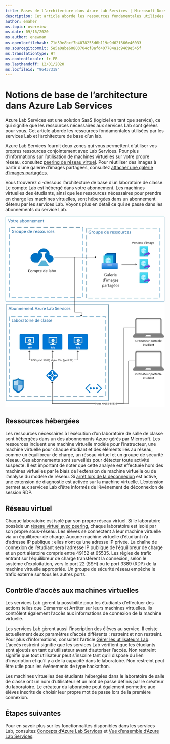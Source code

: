 ```yaml
---
title: Bases de l’architecture dans Azure Lab Services | Microsoft Docs
description: Cet article aborde les ressources fondamentales utilisées par les services Lab et l’architecture de base d’un lab.
author: emaher
ms.topic: overview
ms.date: 09/16/2020
ms.author: enewman
ms.openlocfilehash: 71d59e8bcf7b4078255d6b119e9d62f366e46033
ms.sourcegitcommit: 5e5a0abe60803704cf8afd407784a1c9469e545f
ms.translationtype: HT
ms.contentlocale: fr-FR
ms.lasthandoff: 12/01/2020
ms.locfileid: "96437318"
---
```

# <a name="architecture-fundamentals-in-azure-lab-services"></a>Notions de base de l’architecture dans Azure Lab Services

Azure Lab Services est une solution SaaS (logiciel en tant que service), ce qui signifie que les ressources nécessaires aux services Lab sont gérées pour vous. Cet article aborde les ressources fondamentales utilisées par les services Lab et l’architecture de base d’un lab.  

Azure Lab Services fournit deux zones qui vous permettent d’utiliser vos propres ressources conjointement avec Lab Services.  Pour plus d’informations sur l’utilisation de machines virtuelles sur votre propre réseau, consultez [peering de réseau virtuel](how-to-connect-peer-virtual-network.md).  Pour réutiliser des images à partir d’une galerie d’images partagées, consultez [attacher une galerie d’images partagées](how-to-attach-detach-shared-image-gallery.md).

Vous trouverez ci-dessous l’architecture de base d’un laboratoire de classe.  Le compte Lab est hébergé dans votre abonnement. Les machines virtuelles des étudiants, ainsi que les ressources nécessaires pour prendre en charge les machines virtuelles, sont hébergées dans un abonnement détenu par les services Lab. Voyons plus en détail ce qui se passe dans les abonnements du service Lab.

![Architecture de base des labos](./media/classroom-labs-fundamentals/labservices-basic-architecture.png)

## <a name="hosted-resources"></a>Ressources hébergées

Les ressources nécessaires à l’exécution d’un laboratoire de salle de classe sont hébergées dans un des abonnements Azure gérés par Microsoft.  Les ressources incluent une machine virtuelle modèle pour l’instructeur, une machine virtuelle pour chaque étudiant et des éléments liés au réseau, comme un équilibreur de charge, un réseau virtuel et un groupe de sécurité réseau.  Ces abonnements sont surveillés pour détecter toute activité suspecte.  Il est important de noter que cette analyse est effectuée hors des machines virtuelles par le biais de l’extension de machine virtuelle ou de l’analyse du modèle de réseau.  Si [arrêt lors de la déconnexion](how-to-enable-shutdown-disconnect.md) est activé, une extension de diagnostic est activée sur la machine virtuelle. L’extension permet aux services Lab d’être informés de l’événement de déconnexion de session RDP.

## <a name="virtual-network"></a>Réseau virtuel

Chaque laboratoire est isolé par son propre réseau virtuel.  Si le laboratoire possède un [réseau virtuel avec peering](how-to-connect-peer-virtual-network.md), chaque laboratoire est isolé par son propre sous-réseau.  Les élèves se connectent à leur machine virtuelle via un équilibreur de charge.  Aucune machine virtuelle d’étudiant n’a d’adresse IP publique ; elles n’ont qu’une adresse IP privée.  La chaîne de connexion de l’étudiant sera l’adresse IP publique de l’équilibreur de charge et un port aléatoire compris entre 49152 et 65535.  Les règles de trafic entrant sur l’équilibreur de charge transfèrent la connexion, selon le système d’exploitation, vers le port 22 (SSH) ou le port 3389 (RDP) de la machine virtuelle appropriée. Un groupe de sécurité réseau empêche le trafic externe sur tous les autres ports.

## <a name="access-control-to-the-virtual-machines"></a>Contrôle d’accès aux machines virtuelles

Les services Lab gèrent la possibilité pour les étudiants d’effectuer des actions telles que Démarrer et Arrêter sur leurs machines virtuelles.  Ils contrôlent également l’accès aux informations de connexion de la machine virtuelle.

Les services Lab gèrent aussi l’inscription des élèves au service. Il existe actuellement deux paramètres d’accès différents : restreint et non restreint. Pour plus d’informations, consultez l’article [Gérer les utilisateurs Lab](how-to-configure-student-usage.md#send-invitations-to-users). L’accès restreint signifie que les services Lab vérifient que les étudiants sont ajoutés en tant qu’utilisateur avant d’autoriser l’accès. Non restreint signifie que tout utilisateur peut s’inscrire tant qu’il dispose du lien d’inscription et qu’il y a de la capacité dans le laboratoire. Non restreint peut être utile pour les événements de type hackathon.

Les machines virtuelles des étudiants hébergées dans le laboratoire de salle de classe ont un nom d’utilisateur et un mot de passe définis par le créateur du laboratoire.  Le créateur du laboratoire peut également permettre aux élèves inscrits de choisir leur propre mot de passe lors de la première connexion.  

## <a name="next-steps"></a>Étapes suivantes

Pour en savoir plus sur les fonctionnalités disponibles dans les services Lab, consultez [Concepts d’Azure Lab Services](classroom-labs-concepts.md) et [Vue d’ensemble d’Azure Lab Services](classroom-labs-overview.md).
